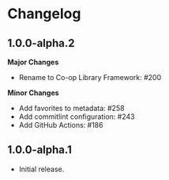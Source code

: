 # Changelog #

## 1.0.0-alpha.2 ##
**Major Changes**

- Rename to Co-op Library Framework: #200

**Minor Changes**

- Add favorites to metadata: #258
- Add commitlint configuration: #243
- Add GitHub Actions: #186

## 1.0.0-alpha.1 ##
* Initial release.
